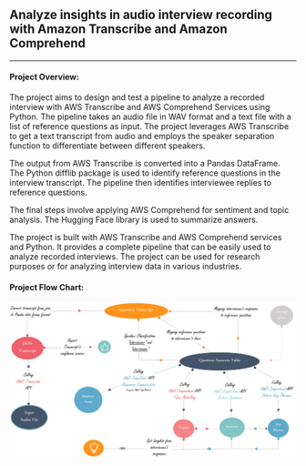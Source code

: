 ## Analyze insights in audio interview recording with Amazon Transcribe and  Amazon Comprehend
-----
#### Project Overview:

The project aims to design and test a pipeline to analyze a recorded interview with AWS Transcribe and AWS Comprehend Services using Python. The pipeline takes an audio file in WAV format and a text file with a list of reference questions as input. The project leverages AWS Transcribe to get a text transcript from audio and employs the speaker separation function to differentiate between different speakers.

The output from AWS Transcribe is converted into a Pandas DataFrame. The Python difflib package is used to identify reference questions in the interview transcript. The pipeline then identifies interviewee replies to reference questions.

The final steps involve applying AWS Comprehend for sentiment and topic analysis. The Hugging Face library is used to summarize answers.

The project is built with AWS Transcribe and AWS Comprehend services and Python. It provides a complete pipeline that can be easily used to analyze recorded interviews. The project can be used for research purposes or for analyzing interview data in various industries. 

#### Project Flow Chart:
![flow](https://github.com/ianap/speach_to_text_nlp_analysis/blob/master/aws_audio_pipeline.png?raw=true)
